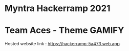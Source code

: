 # Myntra Hackerramp 2021
#  Team Aces - Theme GAMIFY
Hosted website link : https://hackerramp-5a473.web.app
